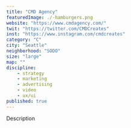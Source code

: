 ```yaml
---
title: "CMD Agency"
featuredImage: ./-hamburgers.png
website: "https://www.cmdagency.com/"
twit: "https://twitter.com/CMDCreates"
inst: "https://www.instagram.com/cmdcreates"
category: "C"
city: "Seattle"
neighborhood: "SODO"
size: "large"
map: ""
discipline:
    - strategy
    - marketing
    - advertising
    - video
    - ux/ui
published: true
---
```


Description
